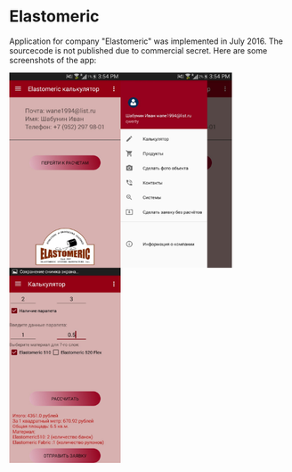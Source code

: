 # Elastomeric

Application for company "Elastomeric" was implemented in July 2016. The sourcecode is not published due to commercial secret. 
Here are some screenshots of the app:

<a href="url"><img src="https://github.com/wane1994/Elastomeric/blob/master/HZ-o-V2_EiE.jpg" align="left" height="350" width="200"
href="url"><img src="https://github.com/wane1994/Elastomeric/blob/master/QazYuKNwAHg.jpg" align="left" height="350" width="200" 
href="url"><img src="https://github.com/wane1994/Elastomeric/blob/master/vxeDundJV2I.jpg" align="left" height="350" width="200" ></a>
